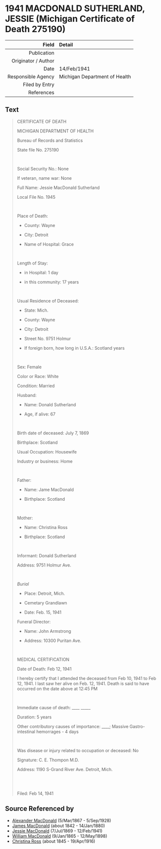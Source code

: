 ﻿---
layout: page
permalink: /sources/s86293040
---

# 1941 MACDONALD SUTHERLAND, JESSIE (Michigan Certificate of Death 275190)

Field | Detail
---:|:---
Publication | 
Originator / Author | 
Date | 14/Feb/1941
Responsible Agency | Michigan Department of Health
Filed by Entry | 
References | 

## Text

> CERTIFICATE OF DEATH
>
> MICHIGAN DEPARTMENT OF HEALTH
>
> Bureau of Records and Statistics
>
> State file No. 275190
>
> <br/>
>
> Social Security No.: None
>
> If veteran, name war: None
>
> Full Name: Jessie MacDonald Sutherland
>
> Local File No. 1945
>
> <br/>
>
> Place of Death:
>
> - County: Wayne
>
> - City: Detroit
>
> - Name of Hospital: Grace
>
> <br/>
>
> Length of Stay:
>
> - in Hospital: 1 day
>
> - in this community: 17 years
>
> <br/>
>
> Usual Residence of Deceased:
>
> - State: Mich.
>
> - County: Wayne
>
> - City: Detroit
>
> - Street No. 9751 Holmur
>
> - If foreign born, how long in U.S.A.: Scotland years
>
> <br/>
>
> Sex: Female
>
> Color or Race: White
>
> Condition: Married
>
> Husband:
>
> - Name: Donald Sutherland
>
> - Age, if alive: 67
>
> <br/>
>
> Birth date of deceased: July 7, 1869
>
> Birthplace: Scotland
>
> Usual Occupation: Housewife
>
> Industry or business: Home
>
> <br/>
>
> Father: 
>
> - Name: Jame MacDonald
>
> - Birthplace: Scotland
>
> <br/>
>
> Mother:
>
> - Name: Christina Ross
>
> - Birthplace: Scotland
>
> <br/>
>
> Informant: Donald Sutherland
>
> Address: 9751 Holmur Ave.
>
> <br/>
>
> *Burial*
>
> - Place: Detroit, Mich.
>
> - Cemetary Grandlawn
>
> - Date: Feb. 15, 1941
>
> Funeral Director: 
>
> - Name: John Armstrong
>
> - Address: 10300 Puritan Ave.
>
> <br/>
>
> MEDICAL CERTIFICATION
>
> Date of Death: Feb 12, 1941
>
> I hereby certify that I attended the deceased from Feb 10, 1941 to Feb 12, 1941. I last saw her alive on Feb. 12, 1941. Death is said to have occurred on the date above at 12:45 PM
>
> <br/>
>
> Immediate cause of death: ____ _____
>
> Duration: 5 years
>
> Other contributory causes of importance: ____; Massive Gastro-intestinal hemorrages - 4 days
>
> <br/>
>
> Was disease or injury related to occupation or deceased: No
>
> Signature: C. E. Thompon M.D.
>
> Address: 1190 S-Grand River Ave. Detroit, Mich.
>
> <br/>
>
> <br/>
>
> Filed: Feb 14, 1941
>

## Source Referenced by

* [Alexander MacDonald](../people/@81905126@-alexander-macdonald-b1867-3-5-d1928-9-5.md) (5/Mar/1867 - 5/Sep/1928)
* [James MacDonald](../people/@74881641@-james-macdonald-b1842-d1880-1-14.md) (about 1842 - 14/Jan/1880)
* [Jessie MacDonald](../people/@97412403@-jessie-macdonald-b1869-7-7-d1941-2-12.md) (7/Jul/1869 - 12/Feb/1941)
* [William MacDonald](../people/@76505641@-william-macdonald-b1865-1-9-d1898-5-12.md) (9/Jan/1865 - 12/May/1898)
* [Christina Ross](../people/@81183416@-christina-ross-b1845-d1916-4-19.md) (about 1845 - 19/Apr/1916)
